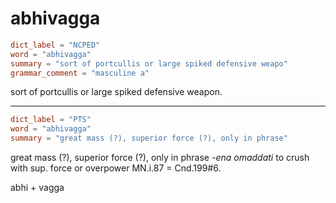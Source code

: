 # abhivagga

``` toml
dict_label = "NCPED"
word = "abhivagga"
summary = "sort of portcullis or large spiked defensive weapo"
grammar_comment = "masculine a"
```

sort of portcullis or large spiked defensive weapon.

--------------------

``` toml
dict_label = "PTS"
word = "abhivagga"
summary = "great mass (?), superior force (?), only in phrase"
```

great mass (?), superior force (?), only in phrase *\-ena omaddati* to crush with sup. force or overpower MN.i.87 = Cnd.199#6.

abhi \+ vagga


